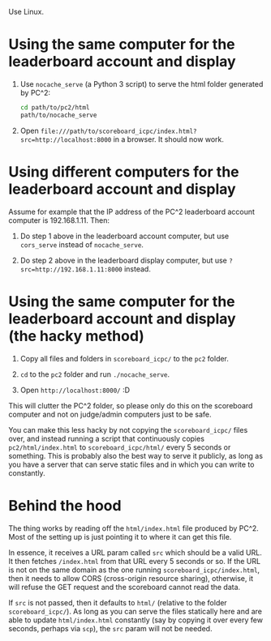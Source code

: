 Use Linux.



# Using the same computer for the leaderboard account and display

1. Use `nocache_serve` (a Python 3 script) to serve the html folder generated by PC^2:

    ```bash
    cd path/to/pc2/html
    path/to/nocache_serve
    ```

2. Open `file:///path/to/scoreboard_icpc/index.html?src=http://localhost:8000` in a browser. It should now work.



# Using different computers for the leaderboard account and display

Assume for example that the IP address of the PC^2 leaderboard account computer is 192.168.1.11. Then:

1. Do step 1 above in the leaderboard account computer, but use `cors_serve` instead of `nocache_serve`.

2. Do step 2 above in the leaderboard display computer, but use `?src=http://192.168.1.11:8000` instead.



# Using the same computer for the leaderboard account and display (the hacky method)

1. Copy all files and folders in `scoreboard_icpc/` to the `pc2` folder.  

2. `cd` to the `pc2` folder and run `./nocache_serve`.  

3. Open `http://localhost:8000/` :D

This will clutter the PC^2 folder, so please only do this on the scoreboard computer and not on judge/admin computers just to be safe.

You can make this less hacky by not copying the `scoreboard_icpc/` files over, and instead running a script that continuously copies `pc2/html/index.html` to `scoreboard_icpc/html/` every 5 seconds or something. This is probably also the best way to serve it publicly, as long as you have a server that can serve static files and in which you can write to constantly.  



# Behind the hood

The thing works by reading off the `html/index.html` file produced by PC^2. Most of the setting up is just pointing it to where it can get this file.

In essence, it receives a URL param called `src` which should be a valid URL. It then fetches `/index.html` from that URL every 5 seconds or so. If the URL is not on the same domain as the one running `scoreboard_icpc/index.html`, then it needs to allow CORS (cross-origin resource sharing), otherwise, it will refuse the GET request and the scoreboard cannot read the data.

If `src` is not passed, then it defaults to `html/` (relative to the folder `scoreboard_icpc/`). As long as you can serve the files statically here and are able to update `html/index.html` constantly (say by copying it over every few seconds, perhaps via `scp`), the `src` param will not be needed.  

